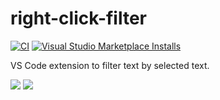 # right-click-filter

[![CI](https://github.com/winebarrel/vscode-right-click-filter/actions/workflows/ci.yml/badge.svg)](https://github.com/winebarrel/vscode-right-click-filter/actions/workflows/ci.yml)
[![Visual Studio Marketplace Installs](https://img.shields.io/visual-studio-marketplace/i/winebarrel.right-click-filter)](https://marketplace.visualstudio.com/items?itemName=winebarrel.right-click-filter)

VS Code extension to filter text by selected text.

![](https://github.com/winebarrel/vscode-right-click-filter/assets/117768/cbcb26b3-e955-4000-8186-29e90b641edf)
![](https://github.com/winebarrel/vscode-right-click-filter/assets/117768/2dfcd892-7463-4192-a367-301f1d46e386)
